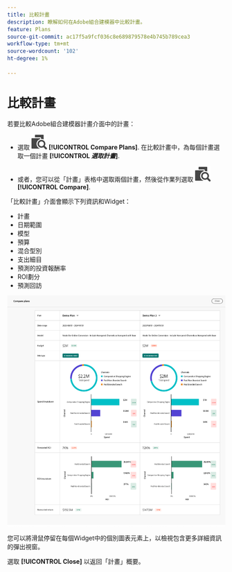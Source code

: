 ```yaml
---
title: 比較計畫
description: 瞭解如何在Adobe組合建模器中比較計畫。
feature: Plans
source-git-commit: ac17f5a9fcf036c8e689879578e4b745b789cea3
workflow-type: tm+mt
source-wordcount: '102'
ht-degree: 1%

---
```



# 比較計畫

若要比較Adobe組合建模器計畫介面中的計畫：

* 選取 ![比較](../assets/icons/Compare.svg) **[!UICONTROL Compare Plans]**. 在比較計畫中，為每個計畫選取一個計畫 **[!UICONTROL _選取計畫_]**.

* 或者，您可以從「計畫」表格中選取兩個計畫，然後從作業列選取 ![比較](../assets/icons/Compare.svg) **[!UICONTROL Compare]**.

「比較計畫」介面會顯示下列資訊和Widget：

* 計畫
* 日期範圍
* 模型
* 預算
* 混合型別
* 支出細目
* 預測的投資報酬率
* ROI劃分
* 預測回訪

![比較計畫](../assets/compare-plans.png)

您可以將滑鼠停留在每個Widget中的個別圖表元素上，以檢視包含更多詳細資訊的彈出視窗。

選取 **[!UICONTROL Close]** 以返回「計畫」概要。
